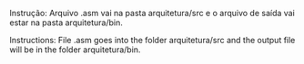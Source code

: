 Instrução: Arquivo .asm vai na pasta arquitetura/src e o arquivo de saída vai estar na pasta arquitetura/bin.

Instructions: File .asm goes into the folder arquitetura/src and the output file will be in the folder arquitetura/bin.
